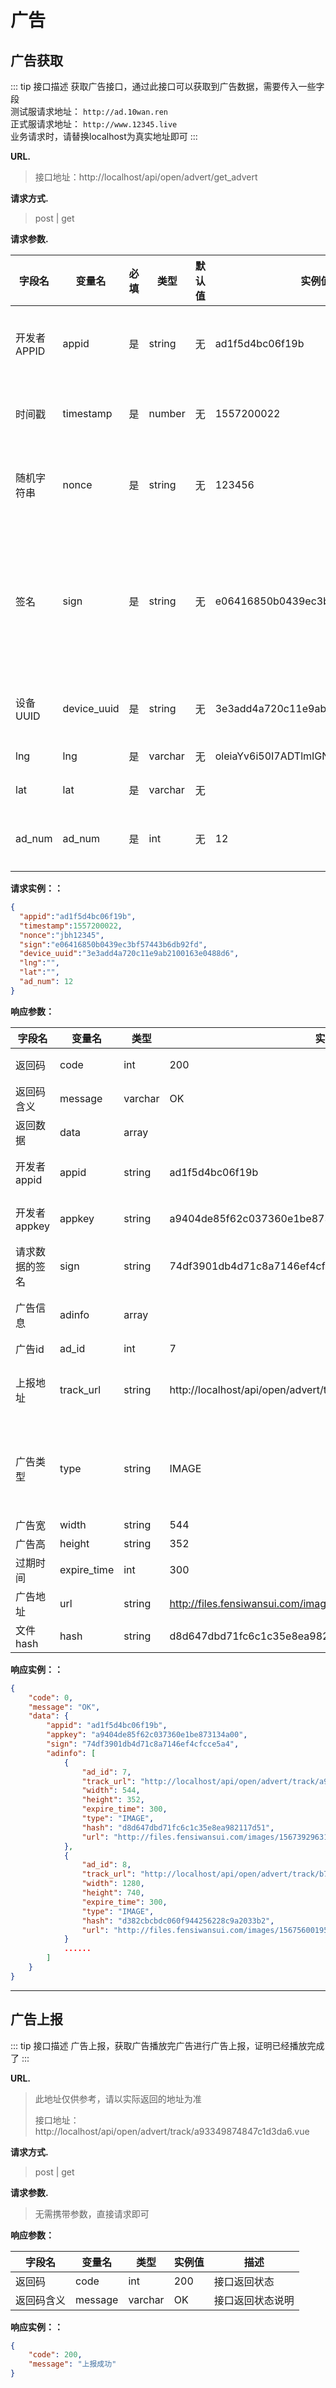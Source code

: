 # 广告

## 广告获取

::: tip 接口描述
获取广告接口，通过此接口可以获取到广告数据，需要传入一些字段 </br>
测试服请求地址： `http://ad.10wan.ren`</br>
正式服请求地址： `http://www.12345.live`</br>
业务请求时，请替换localhost为真实地址即可
:::

**URL.**
> 接口地址：http://localhost/api/open/advert/get_advert

**请求方式.**
> post | get

**请求参数.**

| 字段名      | 变量名      | 必填 | 类型    | 默认值 | 实例值                           | 描述                                     |
|-------------|-------------|------|---------|--------|----------------------------------|------------------------------------------|
| 开发者APPID | appid       | 是   | string  | 无     | ad1f5d4bc06f19b                  | 合作商开发者的appid                      |
| 时间戳      | timestamp   | 是   | number  | 无     | 1557200022                       | 用于签名的时间戳                         |
| 随机字符串  | nonce       | 是   | string  | 无     | 123456                           | 用于签名的随机字符串                     |
| 签名        | sign        | 是   | string  | 无     | e06416850b0439ec3bf57443b6db92fd | 签名后的字符串，获取方式详见接口权限文档 |
| 设备UUID    | device_uuid | 是   | string  | 无     | 3e3add4a720c11e9ab2100163e0488d6 | 设备的对应UUID                           |
| lng         | lng         | 是   | varchar | 无     | oleiaYv6i50I7ADTlmIGN4WO-2RGM    | 设备的lng                                |
| lat         | lat         | 是   | varchar | 无     |                                  | 设备的lat                                |
| ad_num      | ad_num      | 是   | int     | 无     | 12                               | 请求广告的数量                           |

**请求实例：：**

```json
{
  "appid":"ad1f5d4bc06f19b",
  "timestamp":1557200022,
  "nonce":"jbh12345",
  "sign":"e06416850b0439ec3bf57443b6db92fd",
  "device_uuid":"3e3add4a720c11e9ab2100163e0488d6",
  "lng":"",
  "lat":"",
  "ad_num": 12
}
```

**响应参数：**

| 字段名         | 变量名      | 类型    | 实例值                                                      | 描述                                       |
|----------------|-------------|---------|-------------------------------------------------------------|--------------------------------------------|
| 返回码         | code        | int     | 200                                                         | 接口返回状态                               |
| 返回码含义     | message     | varchar | OK                                                          | 接口返回状态说明                           |
| 返回数据       | data        | array   |                                                             | 接口返回的数据                             |
| 开发者appid    | appid       | string  | ad1f5d4bc06f19b                                             | 开发者传入的appid                          |
| 开发者appkey   | appkey      | string  | a9404de85f62c037360e1be873134a00                            | 开发者传入的appkey                         |
| 请求数据的签名 | sign        | string  | 74df3901db4d71c8a7146ef4cfcce5a4                            | 开发者传入的sign                           |
| 广告信息       | adinfo      | array   |                                                             | 接口返回的广告信息                         |
| 广告id         | ad_id       | int     | 7                                                           | 广告id                                     |
| 上报地址       | track_url   | string  | http://localhost/api/open/advert/track/a93349874847c1d3da6.vue | 广告上报地址，播放完了即可上报             |
| 广告类型       | type        | string  | IMAGE                                                       | IMAGE、VIDEO返回的广告类型，只有视频和图片 |
| 广告宽         | width       | string  | 544                                                         | 广告的宽                                   |
| 广告高         | height      | string  | 352                                                         | 广告的高                                   |
| 过期时间       | expire_time | int     | 300                                                         | 广告的过期时间                             |
| 广告地址       | url         | string  | http://files.fensiwansui.com/images/15673929631589.jpg      | 广告播放地址                               |
| 文件hash       | hash        | string  | d8d647dbd71fc6c1c35e8ea982117d51                            | 文件hash                                   |

**响应实例：：**

```json
{
    "code": 0,
    "message": "OK",
    "data": {
        "appid": "ad1f5d4bc06f19b",
        "appkey": "a9404de85f62c037360e1be873134a00",
        "sign": "74df3901db4d71c8a7146ef4cfcce5a4",
        "adinfo": [
            {
                "ad_id": 7,
                "track_url": "http://localhost/api/open/advert/track/a9334987ece78b6fe8bf130ef00b74847c1d3da6.vue",
                "width": 544,
                "height": 352,
                "expire_time": 300,
                "type": "IMAGE",
                "hash": "d8d647dbd71fc6c1c35e8ea982117d51",
                "url": "http://files.fensiwansui.com/images/15673929631589.jpg"
            },
            {
                "ad_id": 8,
                "track_url": "http://localhost/api/open/advert/track/b7eb6c689c037217079766fdb77c3bac3e51cb4c.vue",
                "width": 1280,
                "height": 740,
                "expire_time": 300,
                "type": "IMAGE",
                "hash": "d382cbcbdc060f944256228c9a2033b2",
                "url": "http://files.fensiwansui.com/images/15675600195032.jpg"
            }
            ......
        ]
    }
}
```

---

## 广告上报

::: tip 接口描述
广告上报，获取广告播放完广告进行广告上报，证明已经播放完成了
:::

**URL.**
> 此地址仅供参考，请以实际返回的地址为准
>
> 接口地址：http://localhost/api/open/advert/track/a93349874847c1d3da6.vue

**请求方式.**
> post | get

**请求参数.**
> 无需携带参数，直接请求即可

**响应参数：**

| 字段名     | 变量名  | 类型    | 实例值 | 描述             |
|------------|---------|---------|--------|------------------|
| 返回码     | code    | int     | 200    | 接口返回状态     |
| 返回码含义 | message | varchar | OK     | 接口返回状态说明 |

**响应实例：：**

```json
{
    "code": 200,
    "message": "上报成功"
}
```
